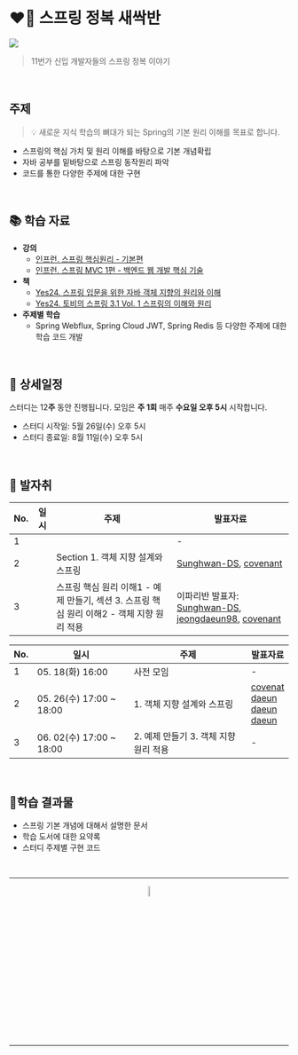 <h1> ❤️🌱 스프링 정복 새싹반 </h1>
<img src="./_raw/cover.jpg" />

> 11번가 신입 개발자들의 스프링 정복 이야기

<br />

## 주제

> 💡 새로운 지식 학습의 뼈대가 되는 Spring의 기본 원리 이해를 목표로 합니다.

- 스프링의 핵심 가치 및 원리 이해를 바탕으로 기본 개념확립
- 자바 공부를 밑바탕으로 스프링 동작원리 파악
- 코드를 통한 다양한 주제에 대한 구현

<br />

## 📚  학습 자료

- __강의__
    - [인프런. 스프링 핵심원리 - 기본편](https://www.inflearn.com/course/%EC%8A%A4%ED%94%84%EB%A7%81-%ED%95%B5%EC%8B%AC-%EC%9B%90%EB%A6%AC-%EA%B8%B0%EB%B3%B8%ED%8E%B8#)
    - [인프런. 스프링 MVC 1편 - 백엔드 웹 개발 핵심 기술](https://www.inflearn.com/course/%EC%8A%A4%ED%94%84%EB%A7%81-mvc-1#)
- __책__
    - [Yes24. 스프링 입문을 위한 자바 객체 지향의 원리와 이해](http://www.yes24.com/Product/Goods/17350624?OzSrank=1)
    - [Yes24. 토비의 스프링 3.1 Vol. 1 스프링의 이해와 원리](http://www.yes24.com/Product/Goods/7516721?OzSrank=2)
- __주제별 학습__
    - Spring Webflux, Spring Cloud JWT, Spring Redis 등 다양한 주제에 대한 학습 코드 개발

<br />

## 📅  상세일정

스터디는 12**주** 동안 진행됩니다. 모임은 **주 1회** 매주 **수요일 오후 5시** 시작합니다. 

- 스터디 시작일: 5월 26일(수) 오후 5시
- 스터디 종료일: 8월 11일(수) 오후 5시

<br />

## 🐾 발자취

| No. | 일시 | 주제 | 발표자료 | 
|---|-----|-----|-----|
| 1 |  |  | - |
| 2 |  | Section 1. 객체 지향 설계와 스프링 | [Sunghwan-DS](https://github.com/Sunghwan-DS), [covenant](https://github.com/KoEonYack) |  
| 3 |  |  스프링 핵심 원리 이해1 - 예제 만들기, 섹션 3. 스프링 핵심 원리 이해2 - 객체 지향 원리 적용 | 이파리반 발표자: [Sunghwan-DS](https://github.com/Sunghwan-DS), [jeongdaeun98](https://github.com/jeongdaeun98), [covenant](https://github.com/KoEonYack) |  

<table>
    <thead>
        <tr>
            <th> No. </th>
            <th> 일시 </th>
            <th> 주제 </th>
            <th> 발표자료 </th>
        </tr>
    </thead>
    <tbody>
        <tr>
            <td> 1 </td>
            <td> 05. 18(화) 16:00  </td>
            <td> 사전 모임 </td>
            <td> - </td>
        </tr>
        <tr>
            <td> 2 </td>
            <td> 05. 26(수) 17:00 ~ 18:00 </td>
            <td> 1. 객체 지향 설계와 스프링	 </td>
            <td> 
                <a href=""> covenat </a> <br />
                <a href=""> daeun </a>   <br />
                <a href=""> daeun </a>   <br />
                <a href=""> daeun </a>   <br />
            </td>
        </tr>
        <tr>
            <td> 3 </td>
            <td> 06. 02(수) 17:00  ~ 18:00 </td>
            <td> 2. 예제 만들기 3. 객체 지향 원리 적용 </td>
            <td>  - </td>
        </tr>
    </tbody>
</table>


<br />

## 🌟학습 결과물

- 스프링 기본 개념에 대해서 설명한 문서
- 학습 도서에 대한 요약록
- 스터디 주제별 구현 코드

<br />
<hr />
<p align="center">
    <img width="7%" alt="" src="./_raw/11st_logo.png">
</p>
<hr />

